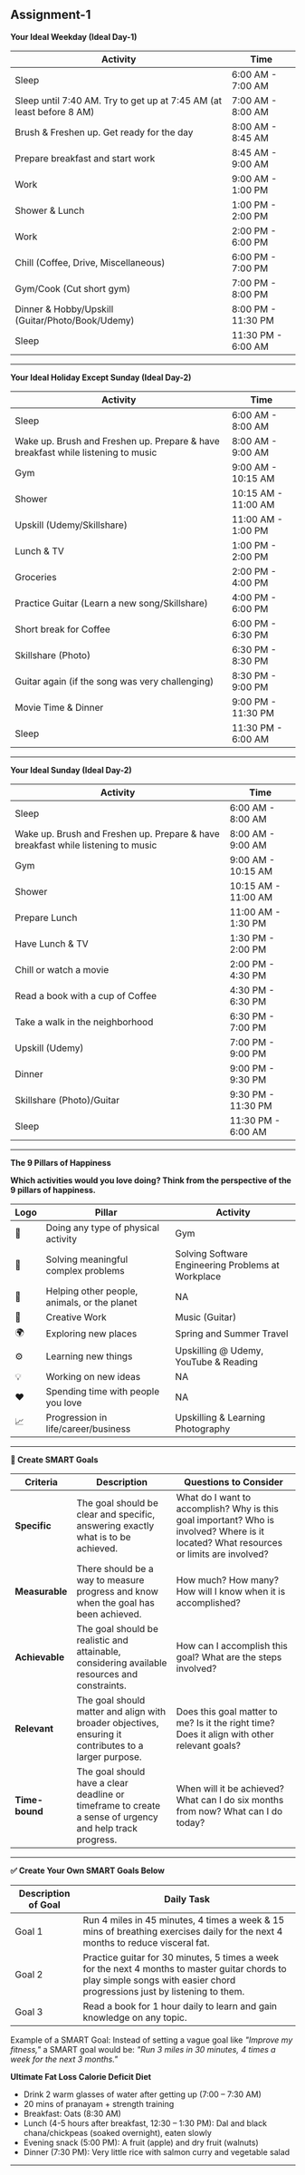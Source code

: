 ## Assignment-1


**Your Ideal Weekday (Ideal Day-1)**

| Activity | Time |
|----------|------|
| Sleep | 6:00 AM - 7:00 AM |
| Sleep until 7:40 AM. Try to get up at 7:45 AM (at least before 8 AM) | 7:00 AM - 8:00 AM |
| Brush & Freshen up. Get ready for the day | 8:00 AM - 8:45 AM |
| Prepare breakfast and start work | 8:45 AM - 9:00 AM |
| Work | 9:00 AM - 1:00 PM |
| Shower & Lunch | 1:00 PM - 2:00 PM |
| Work | 2:00 PM - 6:00 PM |
| Chill (Coffee, Drive, Miscellaneous) | 6:00 PM - 7:00 PM |
| Gym/Cook (Cut short gym) | 7:00 PM - 8:00 PM |
| Dinner & Hobby/Upskill (Guitar/Photo/Book/Udemy) | 8:00 PM - 11:30 PM |
| Sleep | 11:30 PM - 6:00 AM |

---

**Your Ideal Holiday Except Sunday (Ideal Day-2)**

| Activity | Time |
|----------|------|
| Sleep | 6:00 AM - 8:00 AM |
| Wake up. Brush and Freshen up. Prepare & have breakfast while listening to music | 8:00 AM - 9:00 AM |
| Gym | 9:00 AM - 10:15 AM |
| Shower | 10:15 AM - 11:00 AM |
| Upskill (Udemy/Skillshare) | 11:00 AM - 1:00 PM |
| Lunch & TV | 1:00 PM - 2:00 PM |
| Groceries | 2:00 PM - 4:00 PM |
| Practice Guitar (Learn a new song/Skillshare) | 4:00 PM - 6:00 PM |
| Short break for Coffee | 6:00 PM - 6:30 PM |
| Skillshare (Photo) | 6:30 PM - 8:30 PM |
| Guitar again (if the song was very challenging) | 8:30 PM - 9:00 PM |
| Movie Time & Dinner | 9:00 PM - 11:30 PM |
| Sleep | 11:30 PM - 6:00 AM |

---

**Your Ideal Sunday (Ideal Day-2)**

| Activity | Time |
|----------|------|
| Sleep | 6:00 AM - 8:00 AM |
| Wake up. Brush and Freshen up. Prepare & have breakfast while listening to music | 8:00 AM - 9:00 AM |
| Gym | 9:00 AM - 10:15 AM |
| Shower | 10:15 AM - 11:00 AM |
| Prepare Lunch | 11:00 AM - 1:30 PM |
| Have Lunch & TV | 1:30 PM - 2:00 PM |
| Chill or watch a movie | 2:00 PM - 4:30 PM |
| Read a book with a cup of Coffee | 4:30 PM - 6:30 PM |
| Take a walk in the neighborhood | 6:30 PM - 7:00 PM |
| Upskill (Udemy) | 7:00 PM - 9:00 PM |
| Dinner | 9:00 PM - 9:30 PM |
| Skillshare (Photo)/Guitar | 9:30 PM - 11:30 PM |
| Sleep | 11:30 PM - 6:00 AM |

---

**The 9 Pillars of Happiness**

**Which activities would you love doing? Think from the perspective of the 9 pillars of happiness.**

|Logo| Pillar | Activity |
|--------|---------|----------|
| 💪 | Doing any type of physical activity | Gym |
| 📝 | Solving meaningful complex problems | Solving Software Engineering Problems at Workplace |
| 🌱 | Helping other people, animals, or the planet | NA |
| 🎨 | Creative Work | Music (Guitar) |
| 🌍 | Exploring new places | Spring and Summer Travel |
| ⚙️ | Learning new things | Upskilling @ Udemy, YouTube & Reading |
| 💡 | Working on new ideas | NA |
| ❤️ | Spending time with people you love | NA |
| 📈 | Progression in life/career/business | Upskilling & Learning Photography |

---

**🎯 Create SMART Goals**

| Criteria | Description | Questions to Consider |
|----------|-------------|------------------------|
| **Specific** | The goal should be clear and specific, answering exactly what is to be achieved. | What do I want to accomplish? Why is this goal important? Who is involved? Where is it located? What resources or limits are involved? |
| **Measurable** | There should be a way to measure progress and know when the goal has been achieved. | How much? How many? How will I know when it is accomplished? |
| **Achievable** | The goal should be realistic and attainable, considering available resources and constraints. | How can I accomplish this goal? What are the steps involved? |
| **Relevant** | The goal should matter and align with broader objectives, ensuring it contributes to a larger purpose. | Does this goal matter to me? Is it the right time? Does it align with other relevant goals? |
| **Time-bound** | The goal should have a clear deadline or timeframe to create a sense of urgency and help track progress. | When will it be achieved? What can I do six months from now? What can I do today? |

---

**✅ Create Your Own SMART Goals Below**

| Description of Goal | Daily Task |
|---------------------|-----------|
| Goal 1 | Run 4 miles in 45 minutes, 4 times a week & 15 mins of breathing exercises daily for the next 4 months to reduce visceral fat. |
| Goal 2 | Practice guitar for 30 minutes, 5 times a week for the next 4 months to master guitar chords to play simple songs with easier chord progressions just by listening to them. |
| Goal 3 | Read a book for 1 hour daily to learn and gain knowledge on any topic. |

Example of a SMART Goal: Instead of setting a vague goal like *"Improve my fitness,"* a SMART goal would be: *"Run 3 miles in 30 minutes, 4 times a week for the next 3 months."*


**Ultimate Fat Loss Calorie Deficit Diet**

- Drink 2 warm glasses of water after getting up (7:00 – 7:30 AM)
- 20 mins of pranayam + strength training
- Breakfast: Oats (8:30 AM)
- Lunch (4-5 hours after breakfast, 12:30 – 1:30 PM): Dal and black chana/chickpeas (soaked overnight), eaten slowly
- Evening snack (5:00 PM): A fruit (apple) and dry fruit (walnuts)
- Dinner (7:30 PM): Very little rice with salmon curry and vegetable salad

---